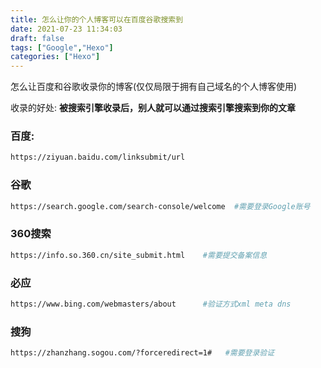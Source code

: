 ```yaml
---
title: 怎么让你的个人博客可以在百度谷歌搜索到
date: 2021-07-23 11:34:03
draft: false
tags: ["Google","Hexo"]
categories: ["Hexo"]
---
```


怎么让百度和谷歌收录你的博客(仅仅局限于拥有自己域名的个人博客使用)

收录的好处:
**被搜索引擎收录后，别人就可以通过搜索引擎搜索到你的文章**

### 百度:
```bash
https://ziyuan.baidu.com/linksubmit/url
```

### 谷歌
```bash
https://search.google.com/search-console/welcome  #需要登录Google账号
```

### 360搜索
```bash
https://info.so.360.cn/site_submit.html    #需要提交备案信息
```

### 必应
```bash
https://www.bing.com/webmasters/about      #验证方式xml meta dns
```

### 搜狗
```bash
https://zhanzhang.sogou.com/?forceredirect=1#   #需要登录验证
```
